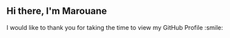 <h2> Hi there, I'm Marouane <img src = "https://raw.githubusercontent.com/MartinHeinz/MartinHeinz/master/wave.gif" width='10px'> </h2>

<div size='20px'>
    I would like to thank you for taking the time to view my GitHub Profile :smile:
</div>
